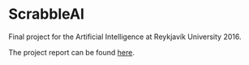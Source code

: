 # ScrabbleAI
Final project for the Artificial Intelligence at Reykjavík University 2016.

The project report can be found [here](https://github.com/sindrikaldal/ScrabbleAI/blob/master/report.pdf).
